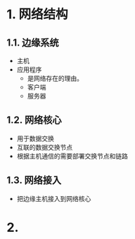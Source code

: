 # 1. 网络结构
## 1.1. 边缘系统
- 主机
- 应用程序
	- 是网络存在的理由。
	- 客户端
	- 服务器
## 1.2. 网络核心
- 用于数据交换
- 互联的数据交换节点
- 根据主机通信的需要部署交换节点和链路
## 1.3. 网络接入
- 把边缘主机接入到网络核心
# 2. 
